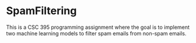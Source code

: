 # SpamFiltering
This is a CSC 395 programming assignment where the goal is to implement two machine learning models to filter spam emails from non-spam emails.
